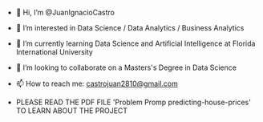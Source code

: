 - 👋 Hi, I’m @JuanIgnacioCastro
- 👀 I’m interested in Data Science / Data Analytics / Business Analytics
- 🌱 I’m currently learning Data Science and Artificial Intelligence at Florida International University
- 💞️ I’m looking to collaborate on a Masters's Degree in Data Science
- 📫 How to reach me: castrojuan2810@gmail.com

- PLEASE READ THE PDF FILE 'Problem Promp predicting-house-prices' TO LEARN ABOUT THE PROJECT

